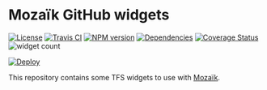 # Mozaïk GitHub widgets

[![License][license-image]][license-url]
[![Travis CI][travis-image]][travis-url]
[![NPM version][npm-image]][npm-url]
[![Dependencies][gemnasium-image]][gemnasium-url]
[![Coverage Status][coverage-image]][coverage-url]
![widget count][widget-count-image]

[![Deploy][heroku-image]][heroku-url]

This repository contains some TFS widgets to use with [Mozaïk](https://github.com/plouc/mozaik).

[license-image]: https://img.shields.io/github/license/ben-oxley/mozaik-ext-tfs.svg?style=flat-square
[license-url]: https://github.com/ben-oxley/mozaik-ext-tfs/blob/master/LICENSE.md
[travis-image]: https://img.shields.io/travis/ben-oxley/mozaik-ext-tfs.svg?style=flat-square
[travis-url]: https://travis-ci.org/ben-oxley/mozaik-ext-tfs
[npm-image]: https://img.shields.io/npm/v/mozaik-ext-tfs.svg?style=flat-square
[npm-url]: https://www.npmjs.com/package/mozaik-ext-tfs
[gemnasium-image]: https://img.shields.io/gemnasium/ben-oxley/mozaik-ext-tfs.svg?style=flat-square
[gemnasium-url]: https://gemnasium.com/ben-oxley/mozaik-ext-tfs
[coverage-image]: https://img.shields.io/coveralls/ben-oxley/mozaik-ext-tfs.svg?style=flat-square
[coverage-url]: https://coveralls.io/github/ben-oxley/mozaik-ext-tfs
[widget-count-image]: https://img.shields.io/badge/widgets-x10-green.svg?style=flat-square
[heroku-image]: https://www.herokucdn.com/deploy/button.svg
[heroku-url]: https://heroku.com/deploy?template=https://github.com/ben-oxley/mozaik-ext-tfs/tree/demo